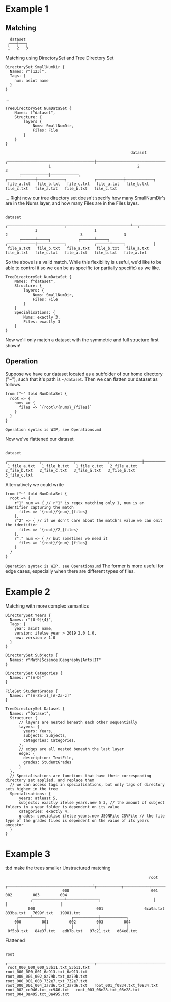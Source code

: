 # Example 1

## Matching
```
  dataset 
 ┌───┼───┐
 1   2   3 
```
Matching using DirectorySet and Tree Directory Set

```
DirectorySet SmallNumDir {
  Names: r"[123]",
  Tags: {
    num: asint name
  }
}
```
...

```
TreeDirectorySet NumDataSet {
    Names: f"dataset",
    Structure: {
        layers {
            Nums: SmallNumDir,
            Files: File
        }
    }
}
```

```
                                                       dataset 
                   ┌──────────────────────────────────────┼──────────────────────────────────────┐
                   1                                      2                                      3 
      ┌────────────┼────────────┐            ┌────────────┼────────────┐            ┌────────────┼────────────┐
 file_a.txt   file_b.txt   file_c.txt   file_a.txt   file_b.txt   file_c.txt   file_a.txt   file_b.txt   file_c.txt 
```
...
Right now our tree directory set doesn't specify how many SmallNumDir's are in the Nums layer, and how many Files are in the Files layes.

```
                                                                 dataset 
             ┌─────────────────────────┬────────────────────────────┴──┬────────────────────────────────┬──────────────────┐
             1                         1                               2                                3                  3 
      ┌──────┴─────┐            ┌──────┴─────┐            ┌────────────┼────────────┐            ┌──────┴─────┐            │
 file_a.txt   file_b.txt   file_a.txt   file_b.txt   file_a.txt   file_b.txt   file_c.txt   file_a.txt   file_b.txt   file_a.txt 
```
So the above is a valid match.
While this flexibility is useful, we'd like to be able to control it so we can be as specific (or partially specific) as we like.

```
TreeDirectorySet NumDataSet {
    Names: f"dataset",
    Structure: {
        layers: {
            Nums: SmallNumDir,
            Files: File
        }
    }
    Specialisations: {
        Nums: exactly 3,
        Files: exactly 3
    }
}
```
Now we'll only match a dataset with the symmetric and full structure first shown!

## Operation

Suppose we have our dataset located as a subfolder of our home directory ("~"), such that it's path is `~/dataset`.
Then we can flatten our dataset as follows.

```
from f"~" fold NumDataSet {
  root => {
    nums => {
      files => `{root}/{nums}_{files}`
    }
  }
}
```
`Operation syntax is WIP, see Operations.md`

Now we've flattened our dataset
```
                                                                dataset 
       ┌──────────────┬──────────────┬──────────────┬──────────────┼──────────────┬──────────────┬──────────────┬──────────────┐
 1_file_a.txt   1_file_b.txt   1_file_c.txt   2_file_a.txt   2_file_b.txt   2_file_c.txt   3_file_a.txt   3_file_b.txt   3_file_c.txt 
```

Alternatively we could write
```
from f"~" fold NumDataSet {
  root => {
    r"1" num => { // r"1" is regex matching only 1, num is an identifier capturing the match
      files => `{root}/{num}_{files}
    },
    r"2" => { // if we don't care about the match's value we can omit the identifier
      files => `{root}/2_{files}
    },
    r"." num => { // but sometimes we need it
      files => `{root}/{num}_{files}
    }
  }
}
```
`Operation syntax is WIP, see Operations.md`
The former is more useful for edge cases, especially when there are different types of files.


# Example 2
Matching with more complex semantics
```
DirectorySet Years {
  Names: r"[0-9]{4}",
  Tags: {
    year: asint name,
    version: ifelse year > 2019 2.0 1.0,
    new: version > 1.0
  }
}

DirectorySet Subjects {
  Names: r"Math|Science|Geography|Arts|IT"
}

DirectorySet Categories {
  Names: r"[A-D]"
}

FileSet StudentGrades {
  Names: r"[A-Za-z]_[A-Za-z]"
}

TreeDirectorySet Dataset {
  Names: r"Dataset",
  Structure: {
      // layers are nested beneath each other sequentially
      layers: {
        years: Years,
        subjects: Subjects,
        categories: Categories,
      },
      // edges are all nested beneath the last layer
      edge: {
        description: TextFile,
        grades: StudentGrades
      }
  },
  // Specialisations are functions that have their corresponding directory set applied, and replace them
  // we can access tags in specialisations, but only tags of directory sets higher in the tree
  Specialisations: {
      years: atleast 5,
      subjects: exactly ifelse years.new 5 3, // the amount of subject folders in a year folder is dependent on its value
      categories: exactly 4,
      grades: specialise ifelse years.new JSONFile CSVFile // the file type of the grades files is dependent on the value of its years ancestor
  }
}
```

# Example 3
tbd make the trees smaller
Unstructured matching
```
                                                               root 
                          ┌─────────────────────────────────────┴┬───────────┬───────────┬───────────┐
                         000                                    001         002         003         004 
           ┌──────────────┴──────────────┐                       │           │           │           │
          000                           001                  6ca9a.txt   833ba.txt   7699f.txt   19981.txt 
     ┌─────┴─────┐           ┌───────────┼───────────┐
    000         001         002         003         004 
     │           │           │           │           │
 0f5b8.txt   84e37.txt   edb7b.txt   97c21.txt   d64e8.txt 
```


Flattened
```
                                                                                                                                                                root 
                   ┌──────────────────────────────────────┬──────────────────────────────────────┬──────────────────────────────────────┬────────────────────────┴─────────────┬──────────────────────────────────┬──────────────────────────────┬──────────────────────────────┬──────────────────────────────┐
 root_000_000_000_53b11.txt_53b11.txt   root_000_000_001_6a913.txt_6a913.txt   root_000_001_002_8a79b.txt_8a79b.txt   root_000_001_003_732e7.txt_732e7.txt   root_000_001_004_3a7d6.txt_3a7d6.txt   root_001_f0834.txt_f0834.txt   root_002_cc946.txt_cc946.txt   root_003_08e28.txt_08e28.txt   root_004_0a495.txt_0a495.txt 
```
